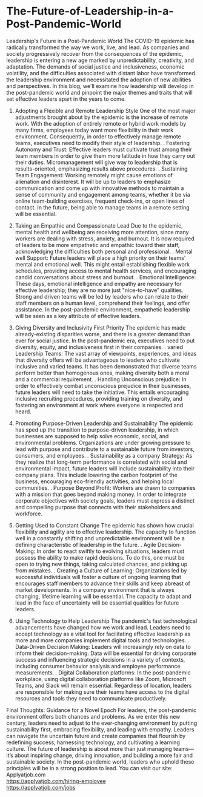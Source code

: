 # The-Future-of-Leadership-in-a-Post-Pandemic-World
Leadership's Future in a Post-Pandemic World
The COVID-19 epidemic has radically transformed the way we work, live, and lead. As companies and society progressively recover from the consequences of the epidemic, leadership is entering a new age marked by unpredictability, creativity, and adaptation. The demands of social justice and inclusiveness, economic volatility, and the difficulties associated with distant labor have transformed the leadership environment and necessitated the adoption of new abilities and perspectives. In this blog, we'll examine how leadership will develop in the post-pandemic world and pinpoint the major themes and traits that will set effective leaders apart in the years to come.

1. Adopting a Flexible and Remote Leadership Style
One of the most major adjustments brought about by the epidemic is the increase of remote work. With the adoption of entirely remote or hybrid work models by many firms, employees today want more flexibility in their work environment. Consequently, in order to effectively manage remote teams, executives need to modify their style of leadership.
. Fostering Autonomy and Trust: Effective leaders must cultivate trust among their team members in order to give them more latitude in how they carry out their duties. Micromanagement will give way to leadership that is results-oriented, emphasizing results above procedures.
. Sustaining Team Engagement: Working remotely might cause emotions of alienation and disinterest. It will be up to leaders to emphasize communication and come up with innovative methods to maintain a sense of community and engagement among teams, whether it be via online team-building exercises, frequent check-ins, or open lines of contact.
In the future, being able to manage teams in a remote setting will be essential.

2. Taking an Empathic and Compassionate Lead
Due to the epidemic, mental health and wellbeing are receiving more attention, since many workers are dealing with stress, anxiety, and burnout. It is now required of leaders to be more empathetic and empathic toward their staff, acknowledging the difficulties both personal and professional.
. Mental well Support: Future leaders will place a high priority on their teams' mental and emotional well. This might entail establishing flexible work schedules, providing access to mental health services, and encouraging candid conversations about stress and burnout.
. Emotional Intelligence: These days, emotional intelligence and empathy are necessary for effective leadership; they are no more just "nice-to-have" qualities. Strong and driven teams will be led by leaders who can relate to their staff members on a human level, comprehend their feelings, and offer assistance.
In the post-pandemic environment, empathetic leadership will be seen as a key attribute of effective leaders.

3. Giving Diversity and Inclusivity First Priority
The epidemic has made already-existing disparities worse, and there is a greater demand than ever for social justice. In the post-pandemic era, executives need to put diversity, equity, and inclusiveness first in their companies.
. varied Leadership Teams: The vast array of viewpoints, experiences, and ideas that diversity offers will be advantageous to leaders who cultivate inclusive and varied teams. It has been demonstrated that diverse teams perform better than homogenous ones, making diversity both a moral and a commercial requirement.
. Handling Unconscious prejudice: In order to effectively combat unconscious prejudice in their businesses, future leaders will need to take the initiative. This entails encouraging inclusive recruiting procedures, providing training on diversity, and fostering an environment at work where everyone is respected and heard.

4. Promoting Purpose-Driven Leadership and Sustainability
The epidemic has sped up the transition to purpose-driven leadership, in which businesses are supposed to help solve economic, social, and environmental problems. Organizations are under growing pressure to lead with purpose and contribute to a sustainable future from investors, consumers, and employees.
. Sustainability as a company Strategy: As they realize that long-term performance is correlated with social and environmental impact, future leaders will include sustainability into their company plans. This include lowering the carbon footprint of the business, encouraging eco-friendly activities, and helping local communities.
. Purpose Beyond Profit: Workers are drawn to companies with a mission that goes beyond making money. In order to integrate corporate objectives with society goals, leaders must express a distinct and compelling purpose that connects with their stakeholders and workforce.

5. Getting Used to Constant Change
The epidemic has shown how crucial flexibility and agility are to effective leadership. The capacity to function well in a constantly shifting and unpredictable environment will be a defining characteristic of leadership in the future.
. Agile Decision-Making: In order to react swiftly to evolving situations, leaders must possess the ability to make rapid decisions. To do this, one must be open to trying new things, taking calculated chances, and picking up from mistakes.
. Creating a Culture of Learning: Organizations led by successful individuals will foster a culture of ongoing learning that encourages staff members to advance their skills and keep abreast of market developments. In a company environment that is always changing, lifetime learning will be essential.
The capacity to adapt and lead in the face of uncertainty will be essential qualities for future leaders.

6. Using Technology to Help Leadership
The pandemic's fast technological advancements have changed how we work and lead. Leaders need to accept technology as a vital tool for facilitating effective leadership as more and more companies implement digital tools and technologies.
. Data-Driven Decision Making: Leaders will increasingly rely on data to inform their decision-making. Data will be essential for driving corporate success and influencing strategic decisions in a variety of contexts, including consumer behavior analysis and employee performance measurements.
. Digital Collaboration platforms: In the post-pandemic workplace, using digital collaboration platforms like Zoom, Microsoft Teams, and Slack will remain essential. Regardless of location, leaders are responsible for making sure their teams have access to the digital resources and tools they need to communicate productively.

Final Thoughts: Guidance for a Novel Epoch
For leaders, the post-pandemic environment offers both chances and problems. As we enter this new century, leaders need to adjust to the ever-changing environment by putting sustainability first, embracing flexibility, and leading with empathy. Leaders can navigate the uncertain future and create companies that flourish by redefining success, harnessing technology, and cultivating a learning culture. The future of leadership is about more than just managing teams—it’s about inspiring change, driving innovation, and building a more fair and sustainable society. In the post-pandemic world, leaders who uphold these principles will be in a strong position to lead.
You can visit our site: Applyatjob.com<br>
 https://applyatjob.com/hiring-employee<br>
https://applyatjob.com/jobs

